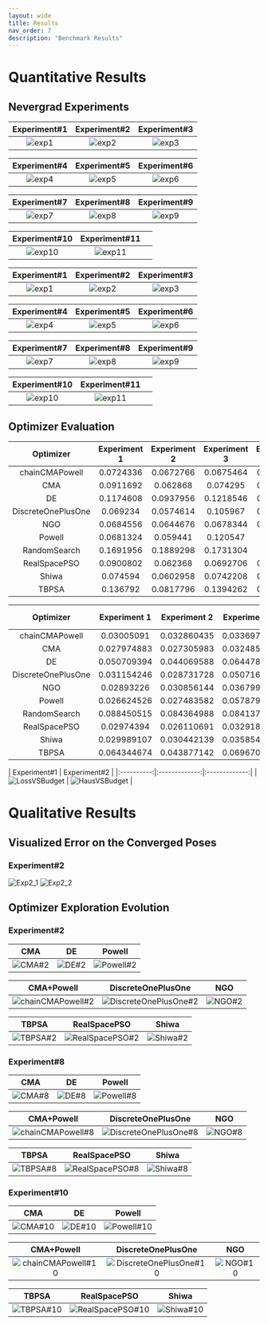```yaml
---
layout: wide
title: Results
nav_order: 7
description: "Benchmark Results"
---
```


# Quantitative Results

## Nevergrad Experiments

| Experiment#1   |      Experiment#2      |  Experiment#3 |
|:----------:|:-------------:|:-------------:|
| ![exp1](./assets/images/nevergrad/plots/perfcap_experiment1_plots/xpresults.png) | ![exp2](./assets/images/nevergrad/plots/perfcap_experiment2_plots/xpresults.png) | ![exp3](./assets/images/nevergrad/plots/perfcap_experiment3_plots/xpresults.png) |

| Experiment#4 | Experiment#5 | Experiment#6 |
|:----------:|:-------------:|:-------------:|
| ![exp4](./assets/images/nevergrad/plots/perfcap_experiment4_plots/xpresults.png) | ![exp5](./assets/images/nevergrad/plots/perfcap_experiment5_plots/xpresults.png) | ![exp6](./assets/images/nevergrad/plots/perfcap_experiment6_plots/xpresults.png) |

| Experiment#7 | Experiment#8 |Experiment#9 |
|:----------:|:-------------:|:-------------:|
| ![exp7](./assets/images/nevergrad/plots/perfcap_experiment7_plots/xpresults.png) | ![exp8](./assets/images/nevergrad/plots/perfcap_experiment8_plots/xpresults.png) | ![exp9](./assets/images/nevergrad/plots/perfcap_experiment9_plots/xpresults.png) |

| Experiment#10 | Experiment#11 | |
|:----------:|:-------------:|:-------------:|
| ![exp10](./assets/images/nevergrad/plots/perfcap_experiment10_plots/xpresults.png) | ![exp11](./assets/images/nevergrad/plots/perfcap_experiment11_plots/xpresults.png) | |


| Experiment#1   |      Experiment#2      |  Experiment#3 |
|:----------:|:-------------:|:-------------:|
| ![exp1](./assets/images/nevergrad/plots/perfcap_experiment1_plots/fight_all.png) | ![exp2](./assets/images/nevergrad/plots/perfcap_experiment2_plots/fight_all.png) | ![exp3](./assets/images/nevergrad/plots/perfcap_experiment3_plots/fight_all.png) |

| Experiment#4 | Experiment#5 | Experiment#6 |
|:----------:|:-------------:|:-------------:|
| ![exp4](./assets/images/nevergrad/plots/perfcap_experiment4_plots/fight_all.png) | ![exp5](./assets/images/nevergrad/plots/perfcap_experiment5_plots/fight_all.png) | ![exp6](./assets/images/nevergrad/plots/perfcap_experiment6_plots/fight_all.png) |

| Experiment#7 | Experiment#8 |Experiment#9 |
|:----------:|:-------------:|:-------------:|
| ![exp7](./assets/images/nevergrad/plots/perfcap_experiment7_plots/fight_all.png) | ![exp8](./assets/images/nevergrad/plots/perfcap_experiment8_plots/fight_all.png) | ![exp9](./assets/images/nevergrad/plots/perfcap_experiment9_plots/fight_all.png) |

| Experiment#10 | Experiment#11 | |
|:----------:|:-------------:|:-------------:|
| ![exp10](./assets/images/nevergrad/plots/perfcap_experiment10_plots/fight_all.png) | ![exp11](./assets/images/nevergrad/plots/perfcap_experiment11_plots/fight_all.png) | |


## Optimizer Evaluation

|      Optimizer     | Experiment 1 | Experiment 2 | Experiment 3 | Experiment 4 | Experiment 5 | Experiment 6 | Experiment 7 | Experiment 8 | Experiment 9 | Experiment 10 | Experiment 11 |   Average   |
|:------------------:|:------------:|:------------:|:------------:|:------------:|:------------:|:------------:|:------------:|:------------:|:------------:|:-------------:|:-------------:|:-----------:|
|   chainCMAPowell   |   0.0724336  |   0.0672766  |   0.0675464  |   0.0639084  |   0.1030412  |   0.1079386  |   0.117855   |   0.0596122  |   0.063053   |    0.546589   |   0.1624202   |  0.1301522  |
|         CMA        |   0.0911692  |   0.062868   |   0.074295   |   0.0638098  |   0.1051516  |   0.1045234  |   0.0953772  |   0.0605216  |   0.0594324  |   0.5387744   |   0.0566894   | 0.119328364 |
|         DE         |   0.1174608  |   0.0937956  |   0.1218546  |   0.0845802  |   0.1194798  |   0.123284   |   0.1510724  |   0.0777086  |   0.0902226  |   0.5370548   |   0.1063716   |   0.147535  |
| DiscreteOnePlusOne |   0.069234   |   0.0574614  |   0.105967   |   0.0771348  |   0.1106782  |   0.112026   |   0.1106452  |   0.0511622  |   0.0564046  |   0.5333806   |   0.0761212   | 0.123655927 |
|         NGO        |   0.0684556  |   0.0644676  |   0.0678344  |   0.0614018  |   0.0962354  |   0.1132592  |   0.1142464  |   0.0564634  |   0.0557566  |   0.5425878   |   0.0631132   | 0.118529218 |
|       Powell       |   0.0681324  |   0.059441   |   0.120547   |   0.072271   |   0.107089   |   0.106975   |   0.0909236  |   0.0535914  |   0.0565156  |    0.540221   |   0.0752414   | 0.122813491 |
|    RandomSearch    |   0.1691956  |   0.1889298  |   0.1731304  |   0.143578   |   0.1923638  |   0.165337   |   0.2072466  |   0.1373134  |   0.159975   |   0.4813262   |   0.1394988   | 0.196172236 |
|    RealSpacePSO    |   0.0900802  |   0.062368   |   0.0692706  |   0.0557102  |   0.106084   |   0.1134556  |   0.1024502  |   0.0574036  |   0.0646598  |   0.5358488   |   0.0575894   | 0.119538218 |
|        Shiwa       |   0.074594   |   0.0602958  |   0.0742208  |   0.1151622  |   0.101695   |   0.1086356  |   0.103481   |    0.05109   |   0.0668824  |    0.546559   |   0.1833744   | 0.135090018 |
|        TBPSA       |   0.136792   |   0.0817796  |   0.1394262  |   0.1334024  |   0.1548958  |   0.1423274  |   0.147837   |   0.0786588  |   0.1028986  |   0.4793322   |   0.1560274   | 0.159397945 |


|      Optimizer     | Experiment 1 | Experiment 2 | Experiment 3 | Experiment 4 | Experiment 5 | Experiment 6 | Experiment 7 | Experiment 8 | Experiment 9 | Experiment 10 | Experiment 11 |   Average   |
|:------------------:|:------------:|:------------:|:------------:|:------------:|:------------:|:------------:|:------------:|:------------:|:------------:|:-------------:|:-------------:|:-----------:|
|   chainCMAPowell   |  0.03005091  |  0.032860435 |  0.033697163 |  0.029372694 |  0.032697009 |  0.027373593 |  0.038265084 |  0.025222044 |  0.029795447 |  0.046894385  |  0.036503023  | 0.032975617 |
|         CMA        |  0.027974883 |  0.027305983 |  0.032485865 |  0.026055774 |  0.031286074 |  0.024607294 |  0.033187973 |  0.023339747 |  0.027279522 |  0.044915026  |  0.028308075  | 0.029704202 |
|         DE         |  0.050709394 |  0.044069588 |  0.064478826 |  0.042255676 |  0.048016047 |  0.041784488 |  0.050930477 |  0.03599406  |  0.040248565 |  0.053122074  |  0.045266358  | 0.046988687 |
| DiscreteOnePlusOne |  0.031154246 |  0.028731728 |  0.050716353 |  0.030833819 |  0.03197141  |  0.028069598 |  0.036798789 |  0.021856009 |  0.028609374 |  0.043465894  |  0.030881741  | 0.033008087 |
|         NGO        |  0.02893226  |  0.030856144 |  0.036799622 |  0.028842288 |  0.032763347 |  0.026898743 |  0.039294621 |  0.02452022  |  0.028338952 |  0.044408531  |  0.031775586  | 0.032130029 |
|       Powell       |  0.026624526 |  0.027483582 |  0.057879191 |  0.030058885 |  0.031916212 |  0.029975103 |  0.039116111 |  0.022498073 |  0.028863262 |  0.047237909  |  0.029480917  | 0.033739434 |
|    RandomSearch    |  0.088450515 |  0.084364988 |  0.084137376 |  0.073059696 |  0.075539094 |  0.067152652 |  0.077407405 |  0.058136344 |  0.064862259 |  0.076059411  |  0.064058029  | 0.073929797 |
|    RealSpacePSO    |  0.02974394  |  0.026110691 |  0.032918811 |  0.026582084 |  0.031092976 |  0.023749758 |  0.034467898 |  0.022177071 |  0.027694323 |  0.043718564  |  0.028725434  | 0.029725595 |
|        Shiwa       |  0.029989107 |  0.030442139 |  0.035854152 |  0.031325774 |  0.032663181 |  0.026518686 |  0.037352712 |  0.024697134 |  0.031306676 |  0.042707948  |  0.039220132  | 0.032916149 |
|        TBPSA       |  0.064344674 |  0.043877142 |  0.069670507 |  0.059741623 |  0.054157782 |  0.050795536 |  0.061386211 |  0.026785022 |  0.045028812 |  0.067978396  |  0.053731953  | 0.054317969 |

| Experiment#1   |      Experiment#2      |
|:----------:|:-------------:|:-------------:|
| ![LossVSBudget](./assets/images/quantitative/loss_vs_budget.png) | ![HausVSBudget](./assets/images/quantitative/hauss_vs_budget.png) |

# Qualitative Results

## Visualized Error on the Converged Poses

### Experiment#2

![Exp2_1](./assets/images/qualitative/experiment2_1.png)
![Exp2_2](./assets/images/qualitative/experiment2_2.png)

## Optimizer Exploration Evolution

### Experiment#2

| CMA   |      DE      |  Powell |
|:----------:|:-------------:|:-------------:|
| ![CMA#2](./assets/images/exploration/perfcap_experiment2_gifs/CMA.gif) | ![DE#2](./assets/images/exploration/perfcap_experiment2_gifs/DE.gif) | ![Powell#2](./assets/images/exploration/perfcap_experiment2_gifs/Powell.gif) |

| CMA+Powell | DiscreteOnePlusOne | NGO |
|:----------:|:-------------:|:-------------:|
| ![chainCMAPowell#2](./assets/images/exploration/perfcap_experiment2_gifs/chainCMAPowell.gif) | ![DiscreteOnePlusOne#2](./assets/images/exploration/perfcap_experiment2_gifs/DiscreteOnePlusOne.gif) | ![NGO#2](./assets/images/exploration/perfcap_experiment2_gifs/NGO.gif) |

| TBPSA | RealSpacePSO |Shiwa |
|:----------:|:-------------:|:-------------:|
| ![TBPSA#2](./assets/images/exploration/perfcap_experiment2_gifs/TBPSA.gif) | ![RealSpacePSO#2](./assets/images/exploration/perfcap_experiment2_gifs/RealSpacePSO.gif) | ![Shiwa#2](./assets/images/exploration/perfcap_experiment2_gifs/Shiwa.gif) |

### Experiment#8

| CMA   |      DE      |  Powell |
|:----------:|:-------------:|:-------------:|
| ![CMA#8](./assets/images/exploration/perfcap_experiment8_gifs/CMA.gif) | ![DE#8](./assets/images/exploration/perfcap_experiment8_gifs/DE.gif) | ![Powell#8](./assets/images/exploration/perfcap_experiment8_gifs/Powell.gif) |

| CMA+Powell | DiscreteOnePlusOne | NGO |
|:----------:|:-------------:|:-------------:|
| ![chainCMAPowell#8](./assets/images/exploration/perfcap_experiment8_gifs/chainCMAPowell.gif) | ![DiscreteOnePlusOne#8](./assets/images/exploration/perfcap_experiment8_gifs/DiscreteOnePlusOne.gif) | ![NGO#8](./assets/images/exploration/perfcap_experiment8_gifs/NGO.gif) |

| TBPSA | RealSpacePSO |Shiwa |
|:----------:|:-------------:|:-------------:|
| ![TBPSA#8](./assets/images/exploration/perfcap_experiment8_gifs/TBPSA.gif) | ![RealSpacePSO#8](./assets/images/exploration/perfcap_experiment8_gifs/RealSpacePSO.gif) | ![Shiwa#8](./assets/images/exploration/perfcap_experiment8_gifs/Shiwa.gif) |

### Experiment#10

| CMA   |      DE      |  Powell |
|:----------:|:-------------:|:-------------:|
| ![CMA#10](./assets/images/exploration/perfcap_experiment10_gifs/CMA.gif) | ![DE#10](./assets/images/exploration/perfcap_experiment10_gifs/DE.gif) | ![Powell#10](./assets/images/exploration/perfcap_experiment10_gifs/Powell.gif) |

| CMA+Powell | DiscreteOnePlusOne | NGO |
|:----------:|:-------------:|:-------------:|
| ![chainCMAPowell#10](./assets/images/exploration/perfcap_experiment10_gifs/chainCMAPowell.gif) | ![DiscreteOnePlusOne#10](./assets/images/exploration/perfcap_experiment10_gifs/DiscreteOnePlusOne.gif) | ![NGO#10](./assets/images/exploration/perfcap_experiment10_gifs/NGO.gif) |

| TBPSA | RealSpacePSO | Shiwa |
|:----------:|:-------------:|:-------------:|
| ![TBPSA#10](./assets/images/exploration/perfcap_experiment10_gifs/TBPSA.gif) | ![RealSpacePSO#10](./assets/images/exploration/perfcap_experiment10_gifs/RSPSO.gif) | ![Shiwa#10](./assets/images/exploration/perfcap_experiment10_gifs/Shiwa.gif) |
